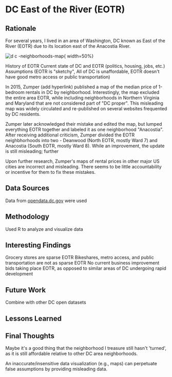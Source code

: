 # DC East of the River (EOTR)

## Rationale
For several years, I lived in an area of Washington, DC known as East of the River (EOTR) due to its location east of the Anacostia River. 

![d c -neighborhoods-map](https://user-images.githubusercontent.com/7207786/34660179-4707b7ea-f40e-11e7-9d3b-7b1da279c427.jpg){ width=50%}

History of EOTR
Current state of DC and EOTR (politics, housing, jobs, etc.)
Assumptions (EOTR is "sketchy", All of DC is unaffordable, EOTR doesn't have good metro access or public transportation)

In 2015, Zumper (add hyperlink) published a map of the median price of 1-bedroom rentals in DC by neighborhood. Interestingly, the map excluded the entire area EOTR, while including neighborhoods in Northern Virginia and Maryland that are not considered part of "DC proper". This misleading map was widely circulated and re-published on several websites frequented by DC residents. 

Zumper later acknowledged their mistake and edited the map, but lumped everything EOTR together and labeled it as one neighborhood "Anacostia". After receiving additional criticism, Zumper divided the EOTR neighbhorhoods into two - Deanwood (North EOTR, mostly Ward 7) and Anacostia (South EOTR, mostly Ward 8). While an improvement, the update is still misleading; further 

Upon further research, Zumper's maps of rental prices in other major US cities are incorrect and misleading. There seems to be little accountability or incentive for them to fix these mistakes. 

## Data Sources
Data from [opendata.dc.gov](http://opendata.dc.gov) were used

## Methodology
Used R to analyze and visualize data

## Interesting Findings
Grocery stores are sparse EOTR
Bikeshares, metro access, and public transportation are not as sparse EOTR
No current business improvement bids taking place EOTR, as opposed to similar areas of DC undergoing rapid development

## Future Work
Combine with other DC open datasets

## Lessons Learned


## Final Thoughts
Maybe it's a good thing that the neighborhood I treasure still hasn't 'turned', as it is still affordable relative to other DC area neighborhoods.

An inaccurate/insensitive data visualization (e.g., maps) can perpetuate false assumptions by providing misleading data. 

